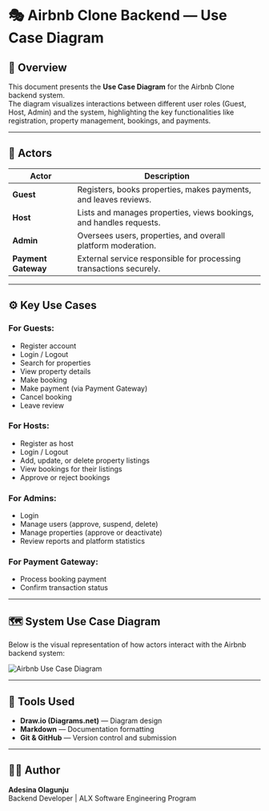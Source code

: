# 🎭 Airbnb Clone Backend — Use Case Diagram

## 📘 Overview
This document presents the **Use Case Diagram** for the Airbnb Clone backend system.  
The diagram visualizes interactions between different user roles (Guest, Host, Admin) and the system, highlighting the key functionalities like registration, property management, bookings, and payments.

---

## 👥 Actors

| Actor | Description |
|--------|-------------|
| **Guest** | Registers, books properties, makes payments, and leaves reviews. |
| **Host** | Lists and manages properties, views bookings, and handles requests. |
| **Admin** | Oversees users, properties, and overall platform moderation. |
| **Payment Gateway** | External service responsible for processing transactions securely. |

---

## ⚙️ Key Use Cases

### For Guests:
- Register account  
- Login / Logout  
- Search for properties  
- View property details  
- Make booking  
- Make payment (via Payment Gateway)  
- Cancel booking  
- Leave review  

### For Hosts:
- Register as host  
- Login / Logout  
- Add, update, or delete property listings  
- View bookings for their listings  
- Approve or reject bookings  

### For Admins:
- Login  
- Manage users (approve, suspend, delete)  
- Manage properties (approve or deactivate)  
- Review reports and platform statistics  

### For Payment Gateway:
- Process booking payment  
- Confirm transaction status  

---

## 🗺️ System Use Case Diagram

Below is the visual representation of how actors interact with the Airbnb backend system:

![Airbnb Use Case Diagram](./airbnb-use-case-diagram.png)

---

## 🧰 Tools Used
- **Draw.io (Diagrams.net)** — Diagram design  
- **Markdown** — Documentation formatting  
- **Git & GitHub** — Version control and submission

---

## 👨‍💻 Author
**Adesina Olagunju**  
Backend Developer | ALX Software Engineering Program
